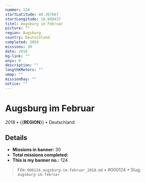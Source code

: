 ```yaml
---
nummer: 124
startLatitude: 48.367667
startLongitude: 10.889437
titel: Augsburg im Februar
picture: ""
region: Augsburg
country: Deutschland
completed: 3054
missions: 30
date: 2018
bg-link: ""
onyx: 0
description: ""
lengthKMeters: ""
umap: ""
missionDay: ""
notice: ""
---
```

# Augsburg im Februar

*2018* • {{__REGION__}} • Deutschland





## Details

- **Missions in banner:** 30
- **Total missions completed:** 
- **This is my banner no.:** 124






> File: `000124_augsburg-im-februar_2018.md` • #000124 • Slug: `augsburg-im-februar`
